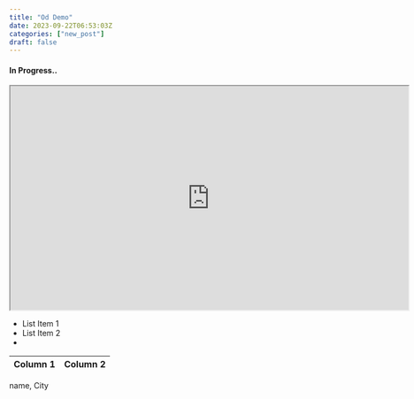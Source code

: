 ```yaml
---
title: "Od Demo"
date: 2023-09-22T06:53:03Z
categories: ["new_post"]
draft: false
---
```


#### **In Progress..**

<iframe width="720" height="405"
    src="https://www.youtube.com/embed/tgbNymZ7vqY">
</iframe>


* List Item 1
* List Item 2
* 


  Column 1  |  Column 2  |
  -------------- |---------------- |
name, City
